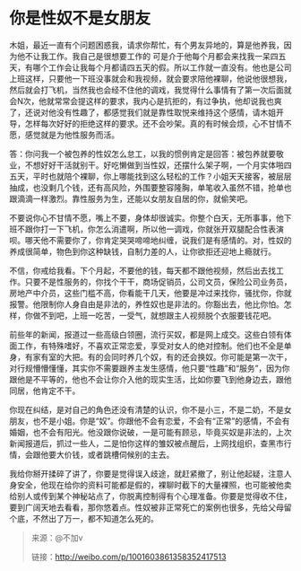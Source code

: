 # 你是性奴不是女朋友

木姐，最近一直有个问题困惑我，请求你帮忙，有个男友异地的，算是他养我，因为他不让我工作。我自己是很想要工作的 可是介于他每个月都会来找我一呆四五天，有哪个工作会让我每个月都请四五天的假。所以工作就一直没有。他也是公司上班这样，只要他一下班没事就会和我视频，就会要求陪他裸聊，他说他很想我，然后就会打飞机，当然我也会经不住他的调戏，我觉得什么事情有了第一次后面就会N次，他就常常会提这样的要求，我内心是抗拒的，有过争执，他却说我也爽了，还说对他没有性趣了，都感觉我们就是靠性取悦来维持这个感情，请木姐开导，怎样每次好好的拒绝这样的要求。还不会吵架。真的有时候会烦，心不甘情不愿，感觉就是为他性服务而活。

答：你问我一个被包养的性奴怎么怠工，以我的惯例肯定是回答：被包养就要敬业，不想好好干活就别干。好吃懒做到当性奴，还摆什么架子啊，一个月实体啪四五天，平时也就陪个裸聊，你上哪能找到这么轻松的工作？小姐天天接客，被层层抽成，也没剩几个钱，还有高风险，外围要整容隆胸，单笔收入虽然不错，抢单也跟滴滴一样激烈。靠性服务为生，还能以女朋友自居的你，就偷笑吧。

不要说你心不甘情不愿，嘴上不要，身体却很诚实。你整个白天，无所事事，他下班不跟你打一下飞机，你怎么消遣啊，所以他一调戏，你就张开双腿配合性表演呗。哪天他不需要你了，你肯定哭哭啼啼地纠缠，说我们是有感情的。对，性奴的养成很简单，物色到你这种缺钱，自制力差的人，让你欲拒还迎地上瘾就行。

不信，你戒给我看。下个月起，不要他的钱，每天都不跟他视频，然后出去找工作。只要不是性服务的，你找个干干，商场促销员，公司文员，保险公司业务员，房地产中介员，这些门槛不高，你看能干几天，他要是冲过来找你，骚扰你，你就报警。他限制你人身自由是非法的，养性奴也是非法的。你豁出去，他比你怕。怎样，你做不到吧，上班一吃苦，一受气，就想跟主人视频脱个衣服要钱花吧。

前些年的新闻，报道过一些高级白领圈，流行买奴，都是网上成交。这些白领有体面工作，有特殊嗜好，不喜欢正常恋爱，享受对女人的绝对控制。他们也不全是单身，有家有室的大把。有的会同时养几个奴，有的还会换奴。你可能是第一次干，对行规懵懵懂懂，其实你不需要跟养主发生感情，他只要“性趣”和“服务”，因为你跟他是不平等的，他也不会让你介入他的现实生活，比如你要飞到他身边去，跟他同居，他肯定不干。

你现在纠结，是对自己的角色还没有清楚的认识，你不是小三，不是二奶，不是女朋友，也不是小姐。你是“奴”。你跟他不会有恋爱，不会有“正常”的感情，不会有婚姻，也不会有阳光。他没跟你说破，一是可能有顾忌，毕竟买奴是非法的，上次新闻报道后，抓过一些人，二是怕你这样的雏奴被点醒后，上网找组织，查黑市行情，会跟他要大价钱，或者跳槽伺候别的主去。

我给你掰开揉碎了讲了，你要是觉得误入歧途，就赶紧撤了，别让他起疑，注意人身安全，他现在给你的资料可能都是假的，裸聊时截下的大量裸照，也可能被他卖给别人或传到某个神秘站点了，你脱离控制得有个心理准备。你要是觉得收不住，要到广阔天地去看看，那你悠着点。性奴被非正常死亡的案例也很多，先给父母留个底，不然出了万一，都不知道怎么死的。

> 来源：@不加v
>
> 链接：http://weibo.com/p/1001603861358352417513



